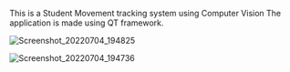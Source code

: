 
This is a Student Movement tracking system using Computer Vision
The application is made using QT framework.

![Screenshot_20220704_194825](https://user-images.githubusercontent.com/76733670/177173181-5283bf9d-ebaf-40a3-87f1-693e246d7134.png)

![Screenshot_20220704_194736](https://user-images.githubusercontent.com/76733670/177173167-531da0b6-2b08-43c0-93dc-03d91d19b08d.png)
